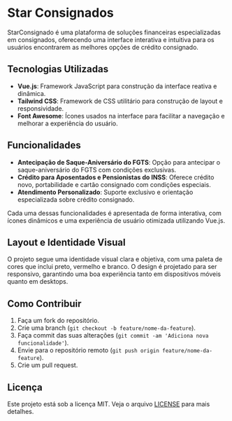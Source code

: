 # Star Consignados

StarConsignado é uma plataforma de soluções financeiras especializadas em consignados, oferecendo uma interface interativa e intuitiva para os usuários encontrarem as melhores opções de crédito consignado.

## Tecnologias Utilizadas

- **Vue.js**: Framework JavaScript para construção da interface reativa e dinâmica.
- **Tailwind CSS**: Framework de CSS utilitário para construção de layout e responsividade.
- **Font Awesome**: Ícones usados na interface para facilitar a navegação e melhorar a experiência do usuário.

## Funcionalidades

- **Antecipação de Saque-Aniversário do FGTS**: Opção para antecipar o saque-aniversário do FGTS com condições exclusivas.
- **Crédito para Aposentados e Pensionistas do INSS**: Oferece crédito novo, portabilidade e cartão consignado com condições especiais.
- **Atendimento Personalizado**: Suporte exclusivo e orientação especializada sobre crédito consignado.
  
Cada uma dessas funcionalidades é apresentada de forma interativa, com ícones dinâmicos e uma experiência de usuário otimizada utilizando Vue.js.

## Layout e Identidade Visual

O projeto segue uma identidade visual clara e objetiva, com uma paleta de cores que inclui preto, vermelho e branco. O design é projetado para ser responsivo, garantindo uma boa experiência tanto em dispositivos móveis quanto em desktops.

## Como Contribuir

1. Faça um fork do repositório.
2. Crie uma branch (`git checkout -b feature/nome-da-feature`).
3. Faça commit das suas alterações (`git commit -am 'Adiciona nova funcionalidade'`).
4. Envie para o repositório remoto (`git push origin feature/nome-da-feature`).
5. Crie um pull request.

## Licença

Este projeto está sob a licença MIT. Veja o arquivo [LICENSE](LICENSE) para mais detalhes.
